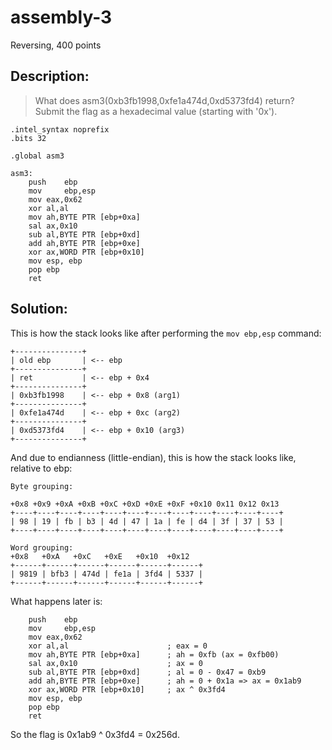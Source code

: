 # assembly-3
Reversing, 400 points

## Description:
> What does asm3(0xb3fb1998,0xfe1a474d,0xd5373fd4) return? Submit the flag as a hexadecimal value (starting with '0x').

```assembly
.intel_syntax noprefix
.bits 32
	
.global asm3

asm3:
	push   	ebp
	mov    	ebp,esp
	mov	eax,0x62
	xor	al,al
	mov	ah,BYTE PTR [ebp+0xa]
	sal	ax,0x10
	sub	al,BYTE PTR [ebp+0xd]
	add	ah,BYTE PTR [ebp+0xe]
	xor	ax,WORD PTR [ebp+0x10]
	mov	esp, ebp
	pop	ebp
	ret
```


## Solution:

This is how the stack looks like after performing the `mov ebp,esp` command:

```
+---------------+
| old ebp       | <-- ebp
+---------------+
| ret           | <-- ebp + 0x4
+---------------+
| 0xb3fb1998    | <-- ebp + 0x8 (arg1)
+---------------+
| 0xfe1a474d    | <-- ebp + 0xc (arg2)
+---------------+
| 0xd5373fd4    | <-- ebp + 0x10 (arg3)
+---------------+
```

And due to endianness (little-endian), this is how the stack looks like, relative to ebp:
```
Byte grouping:

+0x8 +0x9 +0xA +0xB +0xC +0xD +0xE +0xF +0x10 0x11 0x12 0x13
+----+----+----+----+----+----+----+----+----+----+----+----+
| 98 | 19 | fb | b3 | 4d | 47 | 1a | fe | d4 | 3f | 37 | 53 |
+----+----+----+----+----+----+----+----+----+----+----+----+

Word grouping:
+0x8   +0xA   +0xC   +0xE   +0x10  +0x12
+------+------+------+------+------+------+
| 9819 | bfb3 | 474d | fe1a | 3fd4 | 5337 |
+------+------+------+------+------+------+
```

What happens later is:
```assembly
	push   	ebp
	mov    	ebp,esp
	mov	eax,0x62
	xor	al,al                      ; eax = 0
	mov	ah,BYTE PTR [ebp+0xa]      ; ah = 0xfb (ax = 0xfb00)
	sal	ax,0x10                    ; ax = 0
	sub	al,BYTE PTR [ebp+0xd]      ; al = 0 - 0x47 = 0xb9
	add	ah,BYTE PTR [ebp+0xe]      ; ah = 0 + 0x1a => ax = 0x1ab9
	xor	ax,WORD PTR [ebp+0x10]     ; ax ^ 0x3fd4
	mov	esp, ebp
	pop	ebp
	ret
```


So the flag is 0x1ab9 ^ 0x3fd4 = 0x256d.